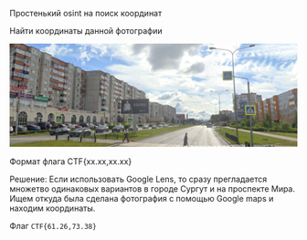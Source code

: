 Простенький osint на поиск координат

Найти координаты данной фотографии 

![billboard.png](assets/billboard.png)

Формат флага CTF{xx.xx,xx.xx}

Решение: Если использовать Google Lens, то сразу прегладается множетво одинаковых вариантов в городе Сургут и на проспекте Мира. Ищем откуда была сделана фотография с помощью Google maps и находим координаты.

Флаг `CTF{61.26,73.38}`
